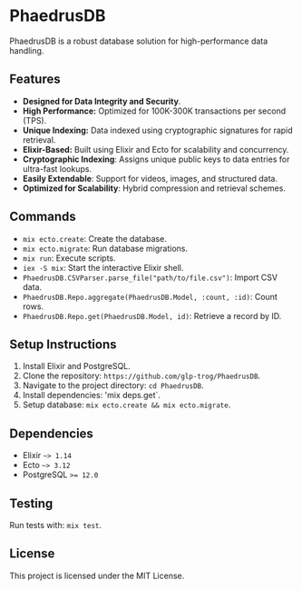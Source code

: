 # PhaedrusDB

PhaedrusDB is a robust database solution for high-performance data handling.

## Features
- **Designed for Data Integrity and Security**.
- **High Performance:** Optimized for 100K-300K transactions per second (TPS).
- **Unique Indexing:** Data indexed using cryptographic signatures for rapid retrieval.
- **Elixir-Based:** Built using Elixir and Ecto for scalability and concurrency.
- **Cryptographic Indexing**: Assigns unique public keys to data entries for ultra-fast lookups.
- **Easily Extendable**: Support for videos, images, and structured data.
- **Optimized for Scalability**: Hybrid compression and retrieval schemes.

## Commands
- `mix ecto.create`: Create the database.
- `mix ecto.migrate`: Run database migrations.
- `mix run`: Execute scripts.
- `iex -S mix`: Start the interactive Elixir shell.
- `PhaedrusDB.CSVParser.parse_file("path/to/file.csv")`: Import CSV data.
- `PhaedrusDB.Repo.aggregate(PhaedrusDB.Model, :count, :id)`: Count rows.
- `PhaedrusDB.Repo.get(PhaedrusDB.Model, id)`: Retrieve a record by ID.

## Setup Instructions
1. Install Elixir and PostgreSQL.
2. Clone the repository: `https://github.com/glp-trog/PhaedrusDB`.
3. Navigate to the project directory: `cd PhaedrusDB`.
4. Install dependencies: 'mix deps.get`.
5. Setup database: `mix ecto.create && mix ecto.migrate`.

## Dependencies
- Elixir `~> 1.14`
- Ecto `~> 3.12`
- PostgreSQL `>= 12.0`

## Testing
Run tests with: `mix test`.

## License
This project is licensed under the MIT License.
